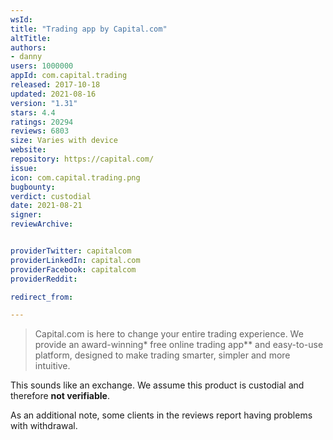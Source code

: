 ```yaml
---
wsId: 
title: "Trading app by Capital.com"
altTitle: 
authors:
- danny
users: 1000000
appId: com.capital.trading
released: 2017-10-18
updated: 2021-08-16
version: "1.31"
stars: 4.4
ratings: 20294
reviews: 6803
size: Varies with device
website: 
repository: https://capital.com/
issue: 
icon: com.capital.trading.png
bugbounty: 
verdict: custodial
date: 2021-08-21
signer: 
reviewArchive:


providerTwitter: capitalcom
providerLinkedIn: capital.com
providerFacebook: capitalcom
providerReddit: 

redirect_from:

---
```



> Capital.com is here to change your entire trading experience. We provide an award-winning* free online trading app** and easy-to-use platform, designed to make trading smarter, simpler and more intuitive.

This sounds like an exchange. We assume this product is custodial and therefore **not verifiable**.

As an additional note, some clients in the reviews report having problems with withdrawal.
